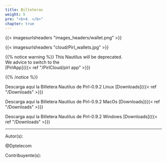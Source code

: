 ```yaml
---
title: Billeteras
weight: 5
pre: "<b>4. </b>"
chapter: true
---
```


{{< imagesurlsheaders "images_headers/wallet.png"  >}}

{{< imagesurlsheaders "cloud/Pirl_wallets.jpg" >}}

{{% notice warning %}}
This Nautilus will be deprecated.  
We advice to switch to the  
[PirlApp]({{< ref "/PirlCloud/pirl app" >}})

{{% /notice %}}


Descarga aquí la Billetera Nautilus de Pirl-0.9.2 Linux [Downloads]({{< ref "/Downloads" >}})


Descarga aquí la Billetera Nautilus de Pirl-0.9.2 MacOs [Downloads]({{< ref "/Downloads" >}})


Descarga aquí la Billetera Nautilus de Pirl-0.9.2 Windows [Downloads]({{< ref "/Downloads" >}})




---
Autor(s):

@Dptelecom


Contribuyente(s):
